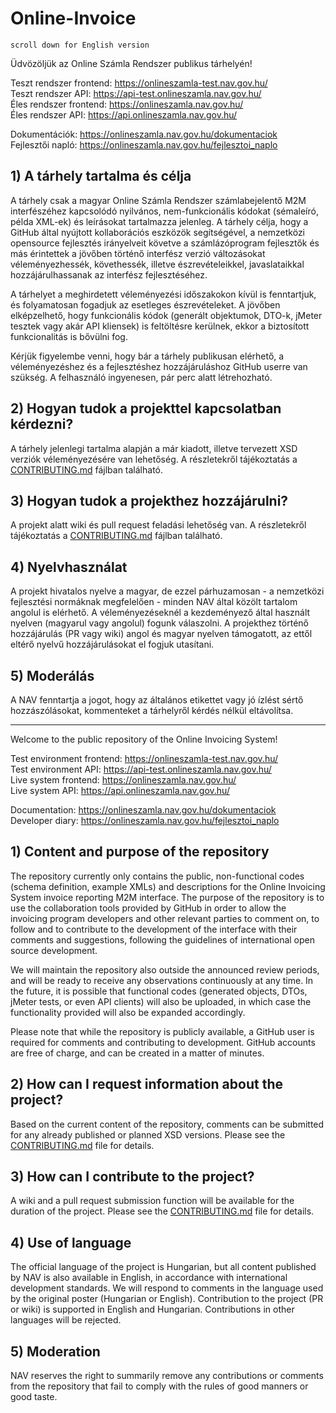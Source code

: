 # Online-Invoice

`scroll down for English version`

Üdvözöljük az Online Számla Rendszer publikus tárhelyén!

Teszt rendszer frontend: https://onlineszamla-test.nav.gov.hu/  
Teszt rendszer API: https://api-test.onlineszamla.nav.gov.hu/  
Éles rendszer frontend: https://onlineszamla.nav.gov.hu/  
Éles rendszer API: https://api.onlineszamla.nav.gov.hu/  

Dokumentációk: https://onlineszamla.nav.gov.hu/dokumentaciok  
Fejlesztői napló: https://onlineszamla.nav.gov.hu/fejlesztoi_naplo  

## 1) A tárhely tartalma és célja

A tárhely csak a magyar Online Számla Rendszer számlabejelentő M2M interfészéhez kapcsolódó nyilvános, nem-funkcionális kódokat (sémaleíró, példa XML-ek) és leírásokat tartalmazza jelenleg. A tárhely célja, hogy a GitHub által nyújtott kollaborációs eszközök segítségével, a nemzetközi opensource fejlesztés irányelveit követve a számlázóprogram fejlesztők és más érintettek a jövőben történő interfész verzió változásokat véleményezhessék, követhessék, illetve észrevételeikkel, javaslataikkal hozzájárulhassanak az interfész fejlesztéséhez.

A tárhelyet a meghirdetett véleményezési időszakokon kívül is fenntartjuk, és folyamatosan fogadjuk az esetleges észrevételeket. A jövőben elképzelhető, hogy funkcionális kódok (generált objektumok, DTO-k, jMeter tesztek vagy akár API kliensek) is feltöltésre kerülnek, ekkor a biztosított funkcionalitás is bővülni fog.

Kérjük figyelembe venni, hogy bár a tárhely publikusan elérhető, a véleményezéshez és a fejlesztéshez hozzájáruláshoz GitHub userre van szükség. A felhasználó ingyenesen, pár perc alatt létrehozható.

## 2) Hogyan tudok a projekttel kapcsolatban kérdezni?

A tárhely jelenlegi tartalma alapján a már kiadott, illetve tervezett XSD verziók véleményezésére van lehetőség. A részletekről tájékoztatás a [CONTRIBUTING.md](https://github.com/nav-gov-hu/Online-Invoice/tree/master/docs/CONTRIBUTING.md) fájlban található.

## 3) Hogyan tudok a projekthez hozzájárulni?

A projekt alatt wiki és pull request feladási lehetőség van. A részletekről tájékoztatás a [CONTRIBUTING.md](https://github.com/nav-gov-hu/Online-Invoice/tree/master/docs/CONTRIBUTING.md) fájlban található.

## 4) Nyelvhasználat

A projekt hivatalos nyelve a magyar, de ezzel párhuzamosan - a nemzetközi fejlesztési normáknak megfelelően - minden NAV által közölt tartalom angolul is elérhető. A véleményezéseknél a kezdeményező által használt nyelven (magyarul vagy angolul) fogunk válaszolni. A projekthez történő hozzájárulás (PR vagy wiki) angol és magyar nyelven támogatott, az ettől eltérő nyelvű hozzájárulásokat el fogjuk utasítani.

## 5) Moderálás
A NAV fenntartja a jogot, hogy az általános etikettet vagy jó ízlést sértő hozzászólásokat, kommenteket a tárhelyről kérdés nélkül eltávolítsa.

---------------------------------------------------------------------------------------------------------------------------------------------

Welcome to the public repository of the Online Invoicing System!

Test environment frontend: https://onlineszamla-test.nav.gov.hu/  
Test environment API: https://api-test.onlineszamla.nav.gov.hu/  
Live system frontend: https://onlineszamla.nav.gov.hu/  
Live system API: https://api.onlineszamla.nav.gov.hu/  

Documentation: https://onlineszamla.nav.gov.hu/dokumentaciok  
Developer diary: https://onlineszamla.nav.gov.hu/fejlesztoi_naplo

## 1) Content and purpose of the repository

The repository currently only contains the public, non-functional codes (schema definition, example XMLs) and descriptions for the Online
Invoicing System invoice reporting M2M interface. The purpose of the repository is to use the collaboration tools provided by GitHub in order
to allow the invoicing program developers and other relevant parties to comment on, to follow and to contribute to the development of the
interface with their comments and suggestions, following the guidelines of international open source development.

We will maintain the repository also outside the announced review periods, and will be ready to receive any observations continuously at
any time. In the future, it is possible that functional codes (generated objects, DTOs, jMeter tests, or even API clients) will also be uploaded, in which case the functionality provided will also be expanded accordingly.

Please note that while the repository is publicly available, a GitHub user is required for comments and contributing to development. GitHub
accounts are free of charge, and can be created in a matter of minutes.

## 2) How can I request information about the project?

Based on the current content of the repository, comments can be submitted for any already published or planned XSD versions. Please see
the [CONTRIBUTING.md](https://github.com/nav-gov-hu/Online-Invoice/tree/master/docs/CONTRIBUTING.md) file for details.

## 3) How can I contribute to the project?

A wiki and a pull request submission function will be available for the duration of the project. Please see the [CONTRIBUTING.md](https://github.com/nav-gov-hu/Online-Invoice/tree/master/docs/CONTRIBUTING.md) file for details.

## 4) Use of language

The official language of the project is Hungarian, but all content published by NAV is also available in English, in accordance with
international development standards. We will respond to comments in the language used by the original poster (Hungarian or English).
Contribution to the project (PR or wiki) is supported in English and Hungarian. Contributions in other languages will be rejected.

## 5) Moderation

NAV reserves the right to summarily remove any contributions or comments from the repository that fail to comply with the rules of good manners or good taste.